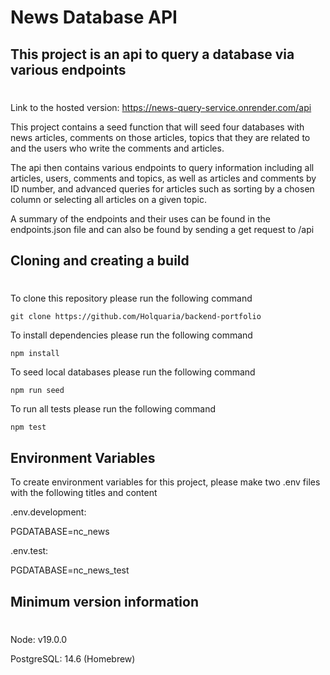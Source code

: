 # News Database API

## This project is an api to query a database via various endpoints
#

Link to the hosted version: https://news-query-service.onrender.com/api

This project contains a seed function that will seed four databases with news articles, comments on those articles, topics that they are related to and the users who write the comments and articles.

The api then contains various endpoints to query information including all articles, users, comments and topics, as well as articles and comments by ID number, and advanced queries for articles such as sorting by a chosen column or selecting all articles on a given topic.

A summary of the endpoints and their uses can be found in the endpoints.json file and can also be found by sending a get request to /api

## Cloning and creating a build
#

To clone this repository please run the following command

```
git clone https://github.com/Holquaria/backend-portfolio
```

To install dependencies please run the following command

```
npm install
```

To seed local databases please run the following command

```
npm run seed
```

To run all tests please run the following command

```
npm test
```


## Environment Variables

To create environment variables for this project, please make two .env files with the following titles and content

.env.development:

PGDATABASE=nc_news

.env.test:

PGDATABASE=nc_news_test

## Minimum version information
#

Node: v19.0.0

PostgreSQL: 14.6 (Homebrew)